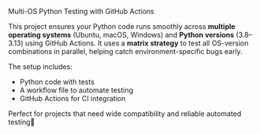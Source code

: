  Multi-OS Python Testing with GitHub Actions

This project ensures your Python code runs smoothly across **multiple operating systems** (Ubuntu, macOS, Windows) and **Python versions** (3.8–3.13) using GitHub Actions. It uses a **matrix strategy** to test all OS-version combinations in parallel, helping catch environment-specific bugs early.  

The setup includes:
- Python code with tests
- A workflow file to automate testing
- GitHub Actions for CI integration

Perfect for projects that need wide compatibility and reliable automated testing🚀
